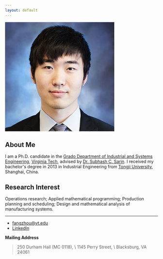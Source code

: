 ```yaml
---
layout: default
---
```



<img class="profile-picture" src="F_Sun.jpg">

## About Me

I am a Ph.D. candidate in the [Grado Department of Industrial and Systems Engineering](http://www.ise.vt.edu/), [Virginia Tech](http://www.vt.edu/), advised by [Dr. Subhash C. Sarin](http://www.ise.vt.edu/People/Faculty/Bios/Sarin_bio.html).  I received my bachelor's degree in 2013 in Industrial Engineering from [Tongji University](http://www.tongji.edu.cn/english/), Shanghai, China. 

## Research Interest

Operations research; Applied mathematical programming; Production planning and scheduling; Design and mathematical analysis of manufacturing systems.



<!--## Publications

1. F.Bar, J.Doe: Effects of having a placeholder of a name
2. S.Holmes, J.Watson: Consequences of living with a sociopath in London-->

---

* [fangzhou@vt.edu](mailto:fangzhou@vt.edu)
* [LinkedIn](https://www.linkedin.com/in/fangzhousun)


**Mailing Address**
> 250 Durham Hall (MC 0118), \\
> 1145 Perry Street,  \\
> Blacksburg, VA 24061